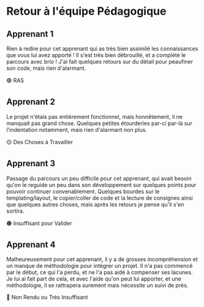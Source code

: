 # Retour à l'équipe Pédagogique

## Apprenant 1

Rien à redire pour cet apprenant qui as très bien assimilé les connaissances que vous lui avez apporté ! Il s'est très bien débrouillé, et a complété le parcours avec brio ! J'ai fait quelques retours sur du détail pour peaufiner son code, mais rien d'alarmant.

🟢 RAS

## Apprenant 2

Le projet n'étais pas entièrement fonctionnel, mais honnêtement, il ne manquait pas grand chose. Quelques petites étourderies par-ci par-là sur l'indentation notamment, mais rien d'alarmant non plus.

🟡 Des Choses à Travailler

## Apprenant 3

Passage du parcours un peu difficile pour cet apprenant, qui avait besoin qu'on le reguide un peu dans son développement sur quelques points pour pouvoir continuer convenablement. Quelques bourdes sur le templating/layout, le copier/coller de code et la lecture de consignes ainsi que quelques autres choses, mais après les retours je pense qu'il s'en sortira.

🟠 Insuffisant pour Valider

## Apprenant 4

Malheureusement pour cet apprenant, il y a de grosses incompréhension et un manque de méthodologie pour intégrer un projet. Il n'a pas commencé par le début, ce qui l'a perdu, et ne l'a pas aidé à compenser ses lacunes. Je lui ai fait part de cela, et avec l'aide qu'on peut lui apporter, et une méthodologie, il se rattrapera surement mais nécessite un suivi de près.

🔴 Non Rendu ou Très Insuffisant